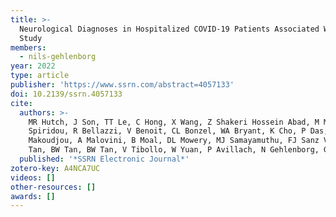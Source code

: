 ```yaml
---
title: >-
  Neurological Diagnoses in Hospitalized COVID-19 Patients Associated With Adverse Outcomes: A Multinational Cohort
  Study
members:
  - nils-gehlenborg
year: 2022
type: article
publisher: 'https://www.ssrn.com/abstract=4057133'
doi: 10.2139/ssrn.4057133
cite:
  authors: >-
    MR Hutch, J Son, TT Le, C Hong, X Wang, Z Shakeri Hossein Abad, M Morris, A Gutiérrez-Sacristán, JG Klann, A
    Spiridou, R Bellazzi, V Benoit, CL Bonzel, WA Bryant, K Cho, P Das, DA Hanauer, DW Henderson, YL Ho, NHW Loh, A
    Makoudjou, A Malovini, B Moal, DL Mowery, MJ Samayamuthu, FJ Sanz Vidorreta, ER Schriver, P Schubert, J Talbert, AL
    Tan, BW Tan, BW Tan, V Tibollo, W Yuan, P Avillach, N Gehlenborg, GS Omenn, S Visweswaran, T Cai, Y Luo, Z Xia
  published: '*SSRN Electronic Journal*'
zotero-key: A4NCA7UC
videos: []
other-resources: []
awards: []
---
```


